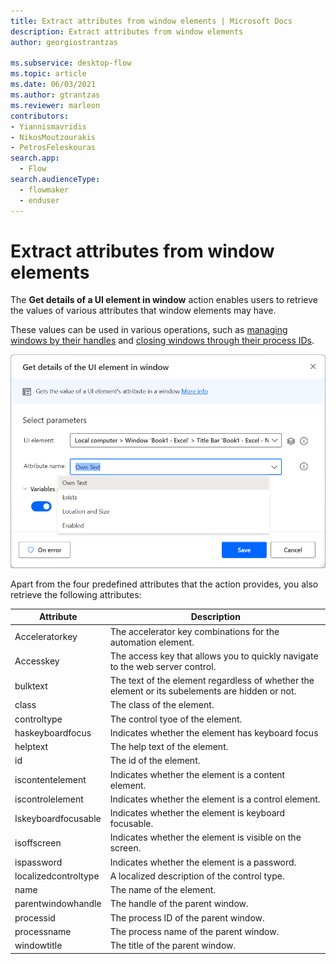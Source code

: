 ```yaml
---
title: Extract attributes from window elements | Microsoft Docs
description: Extract attributes from window elements
author: georgiostrantzas

ms.subservice: desktop-flow
ms.topic: article
ms.date: 06/03/2021
ms.author: gtrantzas
ms.reviewer: marleon
contributors:
- Yiannismavridis
- NikosMoutzourakis
- PetrosFeleskouras
search.app: 
  - Flow
search.audienceType: 
  - flowmaker
  - enduser
---
```


# Extract attributes from window elements

The **Get details of a UI element in window** action enables users to retrieve the values of various attributes that window elements may have.

These values can be used in various operations, such as [managing windows by their handles](identify-window-handle.md) and [closing windows through their process IDs](close-window-process-id.md).

![Screenshot of the Get details of a UI element in window action.](media/extract-attributes-window-elements/get-details-ui-element-action.png)

Apart from the four predefined attributes that the action provides, you also retrieve the following attributes:

| Attribute            | Description                                                                                     |
| -------------------- | ----------------------------------------------------------------------------------------------- |
| Acceleratorkey       | The accelerator key combinations for the automation element.                                    |
| Accesskey            | The access key that allows you to quickly navigate to the web server control.                   |
| bulktext             | The text of the element regardless of whether the element or its subelements are hidden or not. |
| class                | The class of the element.                                                                       |
| controltype          | The control tyoe of the element.                                                                |
| haskeyboardfocus     | Indicates whether the element has keyboard focus                                                |
| helptext             | The help text of the element.                                                                   |
| id                   | The id of the element.                                                                          |
| iscontentelement     | Indicates whether the element is a content element.                                             |
| iscontrolelement     | Indicates whether the element is a control element.                                             |
| Iskeyboardfocusable  | Indicates whether the element is keyboard focusable.                                            |
| isoffscreen          | Indicates whether the element is visible on the screen.                                         |
| ispassword           | Indicates whether the element is a password.                                                    |
| localizedcontroltype | A localized description of the control type.                                                    |
| name                 | The name of the element.                                                                        |
| parentwindowhandle   | The handle of the parent window.                                                                |
| processid            | The process ID of the parent window.                                                            |
| processname          | The process name of the parent window.                                                          |
| windowtitle          | The  title of the parent window.                                                                |